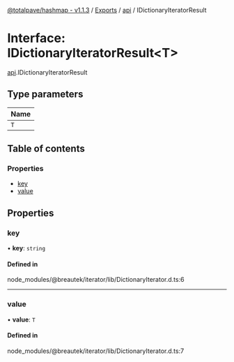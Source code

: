 [@totalpave/hashmap - v1.1.3](../README.md) / [Exports](../modules.md) / [api](../modules/api.md) / IDictionaryIteratorResult

# Interface: IDictionaryIteratorResult<T\>

[api](../modules/api.md).IDictionaryIteratorResult

## Type parameters

| Name |
| :------ |
| `T` |

## Table of contents

### Properties

- [key](api.IDictionaryIteratorResult.md#key)
- [value](api.IDictionaryIteratorResult.md#value)

## Properties

### key

• **key**: `string`

#### Defined in

node_modules/@breautek/iterator/lib/DictionaryIterator.d.ts:6

___

### value

• **value**: `T`

#### Defined in

node_modules/@breautek/iterator/lib/DictionaryIterator.d.ts:7
